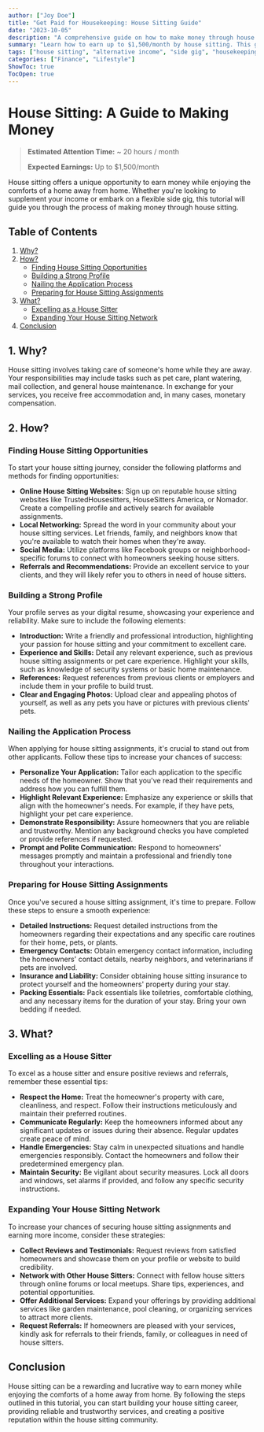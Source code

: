 ```yaml
---
author: ["Joy Doe"]
title: "Get Paid for Housekeeping: House Sitting Guide"
date: "2023-10-05"
description: "A comprehensive guide on how to make money through house sitting, including tips on finding opportunities, building a strong profile, and excelling in assignments."
summary: "Learn how to earn up to $1,500/month by house sitting. This guide covers finding opportunities, building a strong profile, and excelling in your assignments."
tags: ["house sitting", "alternative income", "side gig", "housekeeping"]
categories: ["Finance", "Lifestyle"]
ShowToc: true
TocOpen: true
---
```


# House Sitting: A Guide to Making Money
> **Estimated Attention Time:** ~ 20 hours / month
>
> **Expected Earnings:** Up to $1,500/month

House sitting offers a unique opportunity to earn money while enjoying the comforts of a home away from home. Whether you're looking to supplement your income or embark on a flexible side gig, this tutorial will guide you through the process of making money through house sitting.

## Table of Contents
1. [Why?](#1-why)
2. [How?](#2-how)
   - [Finding House Sitting Opportunities](#finding-house-sitting-opportunities)
   - [Building a Strong Profile](#building-a-strong-profile)
   - [Nailing the Application Process](#nailing-the-application-process)
   - [Preparing for House Sitting Assignments](#preparing-for-house-sitting-assignments)
3. [What?](#3-what)
   - [Excelling as a House Sitter](#excelling-as-a-house-sitter)
   - [Expanding Your House Sitting Network](#expanding-your-house-sitting-network)
4. [Conclusion](#conclusion)

## 1. Why?
House sitting involves taking care of someone's home while they are away. Your responsibilities may include tasks such as pet care, plant watering, mail collection, and general house maintenance. In exchange for your services, you receive free accommodation and, in many cases, monetary compensation.

## 2. How?
### Finding House Sitting Opportunities
To start your house sitting journey, consider the following platforms and methods for finding opportunities:

- **Online House Sitting Websites:** Sign up on reputable house sitting websites like TrustedHousesitters, HouseSitters America, or Nomador. Create a compelling profile and actively search for available assignments.
- **Local Networking:** Spread the word in your community about your house sitting services. Let friends, family, and neighbors know that you're available to watch their homes when they're away.
- **Social Media:** Utilize platforms like Facebook groups or neighborhood-specific forums to connect with homeowners seeking house sitters.
- **Referrals and Recommendations:** Provide an excellent service to your clients, and they will likely refer you to others in need of house sitters.

### Building a Strong Profile
Your profile serves as your digital resume, showcasing your experience and reliability. Make sure to include the following elements:

- **Introduction:** Write a friendly and professional introduction, highlighting your passion for house sitting and your commitment to excellent care.
- **Experience and Skills:** Detail any relevant experience, such as previous house sitting assignments or pet care experience. Highlight your skills, such as knowledge of security systems or basic home maintenance.
- **References:** Request references from previous clients or employers and include them in your profile to build trust.
- **Clear and Engaging Photos:** Upload clear and appealing photos of yourself, as well as any pets you have or pictures with previous clients' pets.

### Nailing the Application Process
When applying for house sitting assignments, it's crucial to stand out from other applicants. Follow these tips to increase your chances of success:

- **Personalize Your Application:** Tailor each application to the specific needs of the homeowner. Show that you've read their requirements and address how you can fulfill them.
- **Highlight Relevant Experience:** Emphasize any experience or skills that align with the homeowner's needs. For example, if they have pets, highlight your pet care experience.
- **Demonstrate Responsibility:** Assure homeowners that you are reliable and trustworthy. Mention any background checks you have completed or provide references if requested.
- **Prompt and Polite Communication:** Respond to homeowners' messages promptly and maintain a professional and friendly tone throughout your interactions.

### Preparing for House Sitting Assignments
Once you've secured a house sitting assignment, it's time to prepare. Follow these steps to ensure a smooth experience:

- **Detailed Instructions:** Request detailed instructions from the homeowners regarding their expectations and any specific care routines for their home, pets, or plants.
- **Emergency Contacts:** Obtain emergency contact information, including the homeowners' contact details, nearby neighbors, and veterinarians if pets are involved.
- **Insurance and Liability:** Consider obtaining house sitting insurance to protect yourself and the homeowners' property during your stay.
- **Packing Essentials:** Pack essentials like toiletries, comfortable clothing, and any necessary items for the duration of your stay. Bring your own bedding if needed.

## 3. What?
### Excelling as a House Sitter
To excel as a house sitter and ensure positive reviews and referrals, remember these essential tips:

- **Respect the Home:** Treat the homeowner's property with care, cleanliness, and respect. Follow their instructions meticulously and maintain their preferred routines.
- **Communicate Regularly:** Keep the homeowners informed about any significant updates or issues during their absence. Regular updates create peace of mind.
- **Handle Emergencies:** Stay calm in unexpected situations and handle emergencies responsibly. Contact the homeowners and follow their predetermined emergency plan.
- **Maintain Security:** Be vigilant about security measures. Lock all doors and windows, set alarms if provided, and follow any specific security instructions.

### Expanding Your House Sitting Network
To increase your chances of securing house sitting assignments and earning more income, consider these strategies:

- **Collect Reviews and Testimonials:** Request reviews from satisfied homeowners and showcase them on your profile or website to build credibility.
- **Network with Other House Sitters:** Connect with fellow house sitters through online forums or local meetups. Share tips, experiences, and potential opportunities.
- **Offer Additional Services:** Expand your offerings by providing additional services like garden maintenance, pool cleaning, or organizing services to attract more clients.
- **Request Referrals:** If homeowners are pleased with your services, kindly ask for referrals to their friends, family, or colleagues in need of house sitters.

## Conclusion
House sitting can be a rewarding and lucrative way to earn money while enjoying the comforts of a home away from home. By following the steps outlined in this tutorial, you can start building your house sitting career, providing reliable and trustworthy services, and creating a positive reputation within the house sitting community.